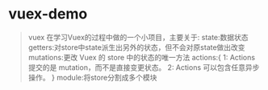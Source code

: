 # vuex-demo

> vuex
在学习Vuex的过程中做的一个小项目，主要关于:
state:数据状态
getters:对store中state派生出另外的状态，但不会对原state做出改变
mutations:更改 Vuex 的 store 中的状态的唯一方法
actions:{
     1: Actions 提交的是 mutation，而不是直接变更状态。
     2: Actions 可以包含任意异步操作。
}
module:将store分割成多个模块
